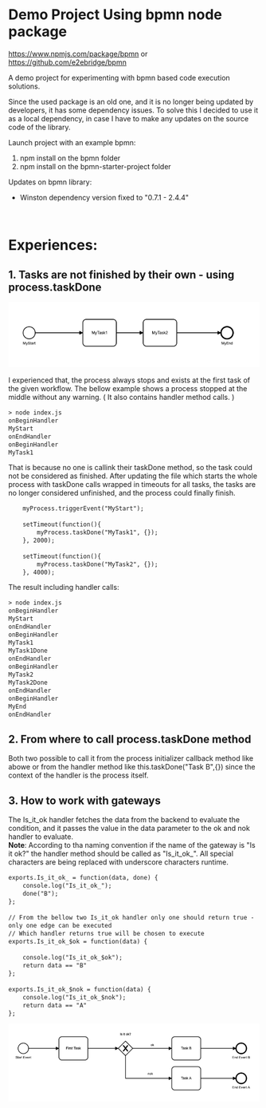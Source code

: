 # Demo Project Using bpmn node package
https://www.npmjs.com/package/bpmn or https://github.com/e2ebridge/bpmn

A demo project for experimenting with bpmn based code execution solutions.

Since the used package is an old one, and it is no longer being updated by developers, it has some dependency issues. To solve this I decided to use it as a local dependency, in case I have to make any updates on the source code of the library.

Launch project with an example bpmn:
1. npm install on the bpmn folder
2. npm install on the bpmn-starter-project folder


Updates on bpmn library:
 - Winston dependency version fixed to "0.7.1 - 2.4.4"

<br>

# Experiences:

## 1. Tasks are not finished by their own - using process.taskDone

![simple-workflow](./documentation/img/two-task-workflow.png)

I experienced that, the process always stops and exists at the first task of the given workflow. The bellow example shows a process stopped at the middle without any warning. ( It also contains handler method calls. )

```
> node index.js
onBeginHandler
MyStart
onEndHandler
onBeginHandler
MyTask1
```
That is because no one is callink their taskDone method, so the task could not be considered as finished. After updating the file which starts the whole process with taskDone calls wrapped in timeouts for all tasks, the tasks are no longer considered unfinished, and the process could finally finish.

```
    myProcess.triggerEvent("MyStart");

    setTimeout(function(){
        myProcess.taskDone("MyTask1", {});
    }, 2000);

    setTimeout(function(){
        myProcess.taskDone("MyTask2", {});
    }, 4000);

```

The result including handler calls:
```
> node index.js
onBeginHandler
MyStart
onEndHandler
onBeginHandler
MyTask1
MyTask1Done
onEndHandler
onBeginHandler
MyTask2
MyTask2Done
onEndHandler
onBeginHandler
MyEnd
onEndHandler
```
## 2. From where to call process.taskDone method
Both two possible to call it from the process initializer callback method like abowe or from the handler method like this.taskDone("Task B",{}) since the context of the handler is the process itself.

## 3. How to work with gateways
The Is_it_ok handler fetches the data from the backend to evaluate the condition, and it passes the value in the data parameter to the ok and nok handler to evaluate.
<br>
**Note**: According to tha naming convention if the name of the gateway is "Is it ok?" the handler method should be called as "Is_it_ok_". All special characters are being replaced with underscore characters runtime.

```
exports.Is_it_ok_ = function(data, done) {
    console.log("Is_it_ok_");
    done("B");
};

// From the bellow two Is_it_ok handler only one should return true - only one edge can be executed
// Which handler returns true will be chosen to execute
exports.Is_it_ok_$ok = function(data) {

    console.log("Is_it_ok_$ok");
    return data == "B"
};

exports.Is_it_ok_$nok = function(data) {
    console.log("Is_it_ok_$nok");
    return data == "A"
};
```
![exclusive-gateway-workflow](./documentation/img/exclusive-gw-workflow.png)




